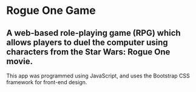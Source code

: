# Rogue One Game

## A web-based role-playing game (RPG) which allows players to duel the computer using characters from the Star Wars: Rogue One movie.

This app was programmed using JavaScript, and uses the Bootstrap CSS framework for front-end design.
